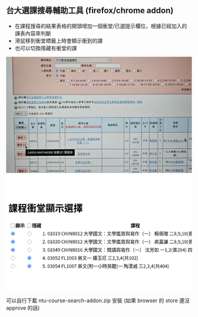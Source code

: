 ## 台大選課搜尋輔助工具 (firefox/chrome addon)

  + 在課程搜尋的結果表格的開頭增加一個衝堂/已選提示欄位，根據已經加入的課表內容來判斷
  + 滑鼠移到衝堂標籤上時會顯示衝到的課
  + 也可以切換隱藏有衝堂的課

  ![demo](demo.jpg)
  ![demo2](demo2.png)

可以自行下載 ntu-course-search-addon.zip 安裝 (如果 browser 的 store 還沒 approve 的話)
